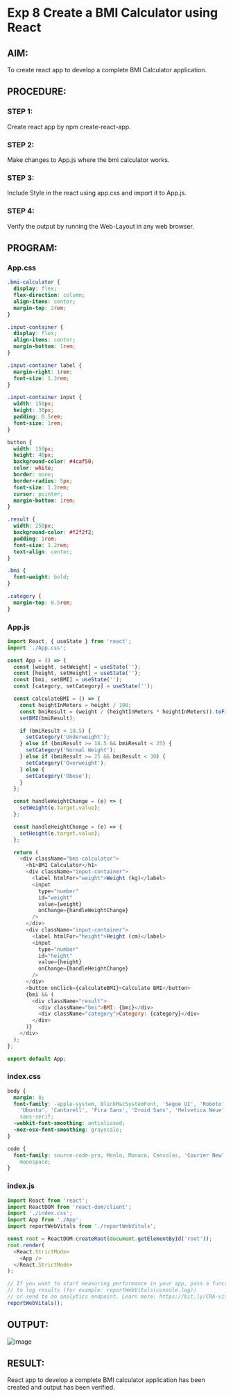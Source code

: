 # Exp 8 Create a BMI Calculator using React
## AIM:
To create react app to develop a complete BMI Calculator application.
## PROCEDURE:
### STEP 1:
Create react app by npm create-react-app.
### STEP 2:
Make changes to App.js where the bmi calculator works.
### STEP 3:
Include Style in the react using app.css and import it to App.js.
### STEP 4:
Verify the output by running the Web-Layout in any web browser. 
## PROGRAM:
### App.css
```css
.bmi-calculator {
  display: flex;
  flex-direction: column;
  align-items: center;
  margin-top: 2rem;
}

.input-container {
  display: flex;
  align-items: center;
  margin-bottom: 1rem;
}

.input-container label {
  margin-right: 1rem;
  font-size: 1.2rem;
}

.input-container input {
  width: 150px;
  height: 30px;
  padding: 0.5rem;
  font-size: 1rem;
}

button {
  width: 150px;
  height: 40px;
  background-color: #4caf50;
  color: white;
  border: none;
  border-radius: 5px;
  font-size: 1.2rem;
  cursor: pointer;
  margin-bottom: 1rem;
}

.result {
  width: 250px;
  background-color: #f2f2f2;
  padding: 1rem;
  font-size: 1.2rem;
  text-align: center;
}

.bmi {
  font-weight: bold;
}

.category {
  margin-top: 0.5rem;
}
```
### App.js
```js
import React, { useState } from 'react';
import './App.css';

const App = () => {
  const [weight, setWeight] = useState('');
  const [height, setHeight] = useState('');
  const [bmi, setBMI] = useState('');
  const [category, setCategory] = useState('');

  const calculateBMI = () => {
    const heightInMeters = height / 100;
    const bmiResult = (weight / (heightInMeters * heightInMeters)).toFixed(2);
    setBMI(bmiResult);

    if (bmiResult < 18.5) {
      setCategory('Underweight');
    } else if (bmiResult >= 18.5 && bmiResult < 25) {
      setCategory('Normal Weight');
    } else if (bmiResult >= 25 && bmiResult < 30) {
      setCategory('Overweight');
    } else {
      setCategory('Obese');
    }
  };

  const handleWeightChange = (e) => {
    setWeight(e.target.value);
  };

  const handleHeightChange = (e) => {
    setHeight(e.target.value);
  };

  return (
    <div className="bmi-calculator">
      <h1>BMI Calculator</h1>
      <div className="input-container">
        <label htmlFor="weight">Weight (kg)</label>
        <input
          type="number"
          id="weight"
          value={weight}
          onChange={handleWeightChange}
        />
      </div>
      <div className="input-container">
        <label htmlFor="height">Height (cm)</label>
        <input
          type="number"
          id="height"
          value={height}
          onChange={handleHeightChange}
        />
      </div>
      <button onClick={calculateBMI}>Calculate BMI</button>
      {bmi && (
        <div className="result">
          <div className="bmi">BMI: {bmi}</div>
          <div className="category">Category: {category}</div>
        </div>
      )}
    </div>
  );
};

export default App;
```
### index.css
```css
body {
  margin: 0;
  font-family: -apple-system, BlinkMacSystemFont, 'Segoe UI', 'Roboto', 'Oxygen',
    'Ubuntu', 'Cantarell', 'Fira Sans', 'Droid Sans', 'Helvetica Neue',
    sans-serif;
  -webkit-font-smoothing: antialiased;
  -moz-osx-font-smoothing: grayscale;
}

code {
  font-family: source-code-pro, Menlo, Monaco, Consolas, 'Courier New',
    monospace;
}
```
### index.js
```js
import React from 'react';
import ReactDOM from 'react-dom/client';
import './index.css';
import App from './App';
import reportWebVitals from './reportWebVitals';

const root = ReactDOM.createRoot(document.getElementById('root'));
root.render(
  <React.StrictMode>
    <App />
  </React.StrictMode>
);

// If you want to start measuring performance in your app, pass a function
// to log results (for example: reportWebVitals(console.log))
// or send to an analytics endpoint. Learn more: https://bit.ly/CRA-vitals
reportWebVitals();
```
## OUTPUT:
![image](https://github.com/Karthikeyan21001828/MERN_EX08/assets/93427303/1b01d221-3cd1-43b1-af7f-4c2be1491df8)

## RESULT:
React app to develop a complete BMI calculator application has been created and output has been verified.
